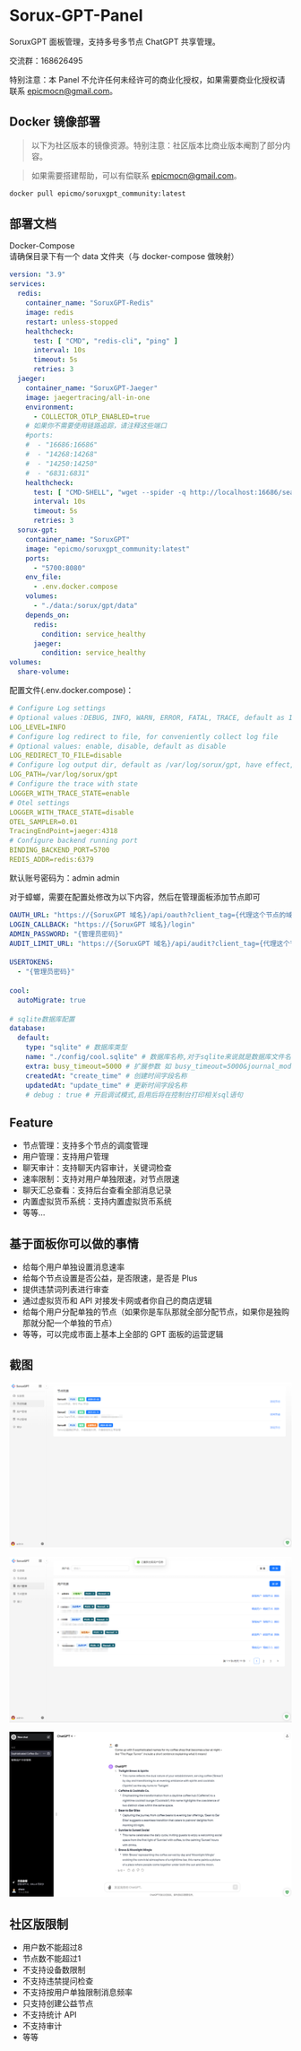 # Sorux-GPT-Panel
SoruxGPT 面板管理，支持多号多节点 ChatGPT 共享管理。  

交流群：168626495  

特别注意：本 Panel 不允许任何未经许可的商业化授权，如果需要商业化授权请联系 epicmocn@gmail.com。  

## Docker 镜像部署
> 以下为社区版本的镜像资源。特别注意：社区版本比商业版本阉割了部分内容。  

> 如果需要搭建帮助，可以有偿联系 epicmocn@gmail.com。

```bash
docker pull epicmo/soruxgpt_community:latest
```

## 部署文档

Docker-Compose  
请确保目录下有一个 data 文件夹（与 docker-compose 做映射）

```yaml
version: "3.9"
services:
  redis:
    container_name: "SoruxGPT-Redis"
    image: redis
    restart: unless-stopped
    healthcheck:
      test: [ "CMD", "redis-cli", "ping" ]
      interval: 10s
      timeout: 5s
      retries: 3
  jaeger:
    container_name: "SoruxGPT-Jaeger"
    image: jaegertracing/all-in-one
    environment:
      - COLLECTOR_OTLP_ENABLED=true
    # 如果你不需要使用链路追踪，请注释这些端口
    #ports:
    #  - "16686:16686"
    #  - "14268:14268"
    #  - "14250:14250"
    #  - "6831:6831"
    healthcheck:
      test: [ "CMD-SHELL", "wget --spider -q http://localhost:16686/search || exit 1" ]
      interval: 10s
      timeout: 5s
      retries: 3
  sorux-gpt:
    container_name: "SoruxGPT"
    image: "epicmo/soruxgpt_community:latest"
    ports:
      - "5700:8080"
    env_file:
      - .env.docker.compose
    volumes:
      - "./data:/sorux/gpt/data"
    depends_on:
      redis:
        condition: service_healthy
      jaeger:
        condition: service_healthy
volumes:
  share-volume:
```

配置文件(.env.docker.compose)：

```yaml
# Configure Log settings
# Optional values：DEBUG, INFO, WARN, ERROR, FATAL, TRACE, default as INFO
LOG_LEVEL=INFO
# Configure log redirect to file, for conveniently collect log file
# Optional values: enable, disable, default as disable
LOG_REDIRECT_TO_FILE=disable
# Configure log output dir, default as /var/log/sorux/gpt, have effect, when LogRedirectToFile is equal to enable
LOG_PATH=/var/log/sorux/gpt
# Configure the trace with state
LOGGER_WITH_TRACE_STATE=enable
# Otel settings
LOGGER_WITH_TRACE_STATE=disable
OTEL_SAMPLER=0.01
TracingEndPoint=jaeger:4318
# Configure backend running port
BINDING_BACKEND_PORT=5700
REDIS_ADDR=redis:6379
```

默认账号密码为：admin admin

对于蟑螂，需要在配置处修改为以下内容，然后在管理面板添加节点即可

```yaml
OAUTH_URL: "https://{SoruxGPT 域名}/api/oauth?client_tag={代理这个节点的域名}"
LOGIN_CALLBACK: "https://{SoruxGPT 域名}/login"
ADMIN_PASSWORD: "{管理员密码}"
AUDIT_LIMIT_URL: "https://{SoruxGPT 域名}/api/audit?client_tag={代理这个节点的域名}"

USERTOKENS:
  - "{管理员密码}"

cool:
  autoMigrate: true

# sqlite数据库配置
database:
  default:
    type: "sqlite" # 数据库类型
    name: "./config/cool.sqlite" # 数据库名称,对于sqlite来说就是数据库文件名
    extra: busy_timeout=5000 # 扩展参数 如 busy_timeout=5000&journal_mode=ALL
    createdAt: "create_time" # 创建时间字段名称
    updatedAt: "update_time" # 更新时间字段名称
    # debug : true # 开启调试模式,启用后将在控制台打印相关sql语句
```

## Feature

- 节点管理：支持多个节点的调度管理
- 用户管理：支持用户管理
- 聊天审计：支持聊天内容审计，关键词检查
- 速率限制：支持对用户单独限速，对节点限速
- 聊天汇总查看：支持后台查看全部消息记录
- 内置虚拟货币系统：支持内置虚拟货币系统
- 等等...

## 基于面板你可以做的事情

- 给每个用户单独设置消息速率
- 给每个节点设置是否公益，是否限速，是否是 Plus
- 提供违禁词列表进行审查
- 通过虚拟货币和 API 对接发卡网或者你自己的商店逻辑
- 给每个用户分配单独的节点（如果你是车队那就全部分配节点，如果你是独购那就分配一个单独的节点）
- 等等，可以完成市面上基本上全部的 GPT 面板的运营逻辑

## 截图

![节点列表](1.png)

![用户管理](2.png)

![聊天界面](4.png)

## 社区版限制

- 用户数不能超过8
- 节点数不能超过1
- 不支持设备数限制
- 不支持违禁提问检查
- 不支持按用户单独限制消息频率
- 只支持创建公益节点
- 不支持统计 API
- 不支持审计
- 等等
